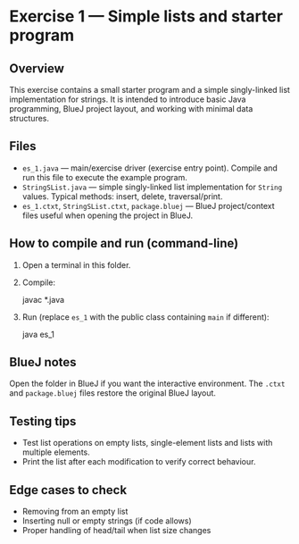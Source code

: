 # Exercise 1 — Simple lists and starter program

Overview
--------
This exercise contains a small starter program and a simple singly-linked list implementation for strings. It is intended to introduce basic Java programming, BlueJ project layout, and working with minimal data structures.

Files
-----
- `es_1.java` — main/exercise driver (exercise entry point). Compile and run this file to execute the example program.
- `StringSList.java` — simple singly-linked list implementation for `String` values. Typical methods: insert, delete, traversal/print.
- `es_1.ctxt`, `StringSList.ctxt`, `package.bluej` — BlueJ project/context files useful when opening the project in BlueJ.

How to compile and run (command-line)
------------------------------------
1. Open a terminal in this folder.
2. Compile:

   javac *.java

3. Run (replace `es_1` with the public class containing `main` if different):

   java es_1

BlueJ notes
-----------
Open the folder in BlueJ if you want the interactive environment. The `.ctxt` and `package.bluej` files restore the original BlueJ layout.

Testing tips
------------
- Test list operations on empty lists, single-element lists and lists with multiple elements.
- Print the list after each modification to verify correct behaviour.

Edge cases to check
-------------------
- Removing from an empty list
- Inserting null or empty strings (if code allows)
- Proper handling of head/tail when list size changes
